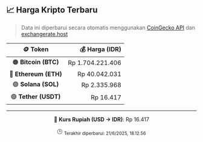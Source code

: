 

<!-- HARGA_KRIPTO -->
## 📈 Harga Kripto Terbaru

> Data ini diperbarui secara otomatis menggunakan [CoinGecko API](https://www.coingecko.com/) dan [exchangerate.host](https://exchangerate.host/)

<div align="center">

| 🪙 Token | 💰 Harga (IDR) |
|:------:|---------------:|
| 🟠 **Bitcoin (BTC)**   | Rp 1.704.221.406 |
| 🔵 **Ethereum (ETH)**  | Rp 40.042.031 |
| 🟣 **Solana (SOL)**    | Rp 2.335.968 |
| 🟢 **Tether (USDT)**   | Rp 16.417 |

---

💱 **Kurs Rupiah (USD → IDR)**: Rp 16.417

🕒 <sub>Terakhir diperbarui: 21/6/2025, 18.12.56</sub>

</div>
<!-- /HARGA_KRIPTO -->